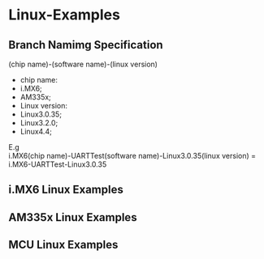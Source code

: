 # Linux-Examples## Branch Namimg Specification(chip name)-(software name)-(linux version)* chip name: * i.MX6; * AM335x;* Linux version: * Linux3.0.35; * Linux3.2.0; * Linux4.4;E.g  i.MX6(chip name)-UARTTest(software name)-Linux3.0.35(linux version) = i.MX6-UARTTest-Linux3.0.35## i.MX6 Linux Examples## AM335x Linux Examples## MCU Linux Examples